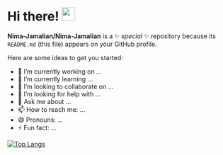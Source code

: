 # Hi there! <img src="https://raw.githubusercontent.com/MartinHeinz/MartinHeinz/master/wave.gif" width="30px">

**Nima-Jamalian/Nima-Jamalian** is a ✨ _special_ ✨ repository because its `README.md` (this file) appears on your GitHub profile.

Here are some ideas to get you started:

- 🔭 I’m currently working on ...
- 🌱 I’m currently learning ...
- 👯 I’m looking to collaborate on ...
- 🤔 I’m looking for help with ...
- 💬 Ask me about ...
- 📫 How to reach me: ...
- 😄 Pronouns: ...
- ⚡ Fun fact: ...

[![Top Langs](https://github-readme-stats.vercel.app/api/top-langs/?username=Nima-Jamalian&layout=compact)](https://github.com/anuraghazra/github-readme-stats)
